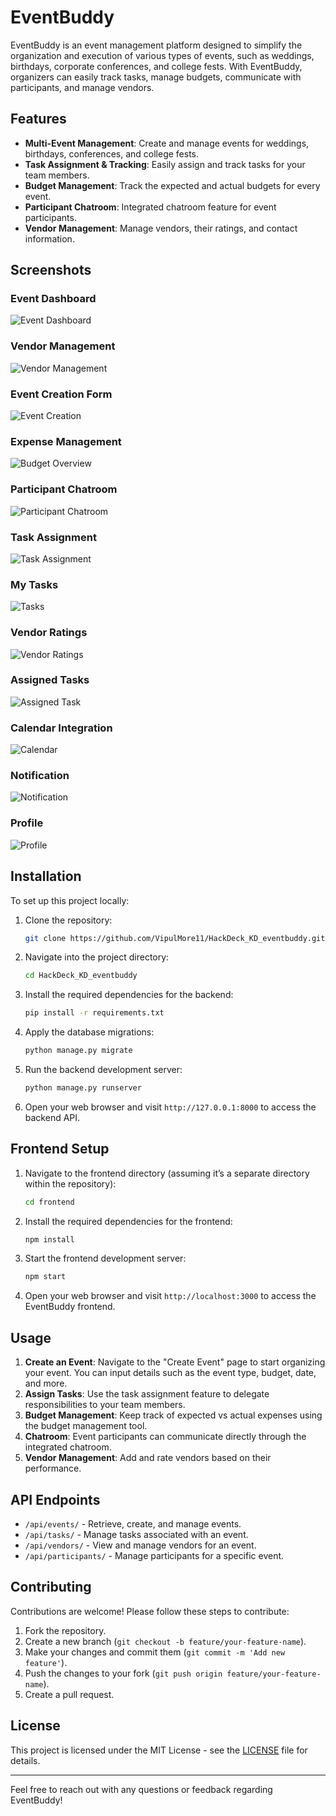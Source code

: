 # EventBuddy

EventBuddy is an event management platform designed to simplify the organization and execution of various types of events, such as weddings, birthdays, corporate conferences, and college fests. With EventBuddy, organizers can easily track tasks, manage budgets, communicate with participants, and manage vendors.

## Features

- **Multi-Event Management**: Create and manage events for weddings, birthdays, conferences, and college fests.
- **Task Assignment & Tracking**: Easily assign and track tasks for your team members.
- **Budget Management**: Track the expected and actual budgets for every event.
- **Participant Chatroom**: Integrated chatroom feature for event participants.
- **Vendor Management**: Manage vendors, their ratings, and contact information.

## Screenshots

### Event Dashboard
![Event Dashboard](https://github.com/VipulMore11/HackDeck_KD_eventbuddy/blob/main/Images/WhatsApp%20Image%202024-09-28%20at%202.13.59%20PM.jpeg)

### Vendor Management
![Vendor Management](https://github.com/VipulMore11/HackDeck_KD_eventbuddy/blob/main/Images/WhatsApp%20Image%202024-09-28%20at%202.35.37%20PM.jpeg)

### Event Creation Form
![Event Creation](https://github.com/VipulMore11/HackDeck_KD_eventbuddy/blob/main/Images/WhatsApp%20Image%202024-09-28%20at%202.41.10%20PM.jpeg)

### Expense Management
![Budget Overview](https://github.com/VipulMore11/HackDeck_KD_eventbuddy/blob/main/Images/WhatsApp%20Image%202024-09-28%20at%202.38.07%20PM.jpeg)

### Participant Chatroom
![Participant Chatroom](https://github.com/VipulMore11/HackDeck_KD_eventbuddy/blob/main/Images/WhatsApp%20Image%202024-09-28%20at%202.26.31%20PM.jpeg)

### Task Assignment
![Task Assignment](https://github.com/VipulMore11/HackDeck_KD_eventbuddy/blob/main/Images/WhatsApp%20Image%202024-09-28%20at%202.13.59%20PM.jpeg)

### My Tasks
![Tasks](https://github.com/VipulMore11/HackDeck_KD_eventbuddy/blob/main/Images/WhatsApp%20Image%202024-09-28%20at%202.34.55%20PM.jpeg)

### Vendor Ratings
![Vendor Ratings](https://github.com/VipulMore11/HackDeck_KD_eventbuddy/blob/main/Images/WhatsApp%20Image%202024-09-28%20at%202.19.30%20PM.jpeg)

### Assigned Tasks
![Assigned Task](https://github.com/VipulMore11/HackDeck_KD_eventbuddy/blob/main/Images/WhatsApp%20Image%202024-09-28%20at%202.19.12%20PM.jpeg)

### Calendar Integration
![Calendar](https://github.com/VipulMore11/HackDeck_KD_eventbuddy/blob/main/Images/WhatsApp%20Image%202024-09-28%20at%202.23.20%20PM.jpeg)

### Notification
![Notification](https://github.com/VipulMore11/HackDeck_KD_eventbuddy/blob/main/Images/WhatsApp%20Image%202024-09-28%20at%202.33.57%20PM.jpeg)

### Profile
![Profile](https://github.com/VipulMore11/HackDeck_KD_eventbuddy/blob/main/Images/WhatsApp%20Image%202024-09-28%20at%202.54.00%20PM.jpeg)

## Installation

To set up this project locally:

1. Clone the repository:
   ```bash
   git clone https://github.com/VipulMore11/HackDeck_KD_eventbuddy.git
   ```

2. Navigate into the project directory:
   ```bash
   cd HackDeck_KD_eventbuddy
   ```

3. Install the required dependencies for the backend:
   ```bash
   pip install -r requirements.txt
   ```

4. Apply the database migrations:
   ```bash
   python manage.py migrate
   ```

5. Run the backend development server:
   ```bash
   python manage.py runserver
   ```

6. Open your web browser and visit `http://127.0.0.1:8000` to access the backend API.

## Frontend Setup

1. Navigate to the frontend directory (assuming it’s a separate directory within the repository):
   ```bash
   cd frontend
   ```

2. Install the required dependencies for the frontend:
   ```bash
   npm install
   ```

3. Start the frontend development server:
   ```bash
   npm start
   ```

4. Open your web browser and visit `http://localhost:3000` to access the EventBuddy frontend.

## Usage

1. **Create an Event**: Navigate to the "Create Event" page to start organizing your event. You can input details such as the event type, budget, date, and more.
2. **Assign Tasks**: Use the task assignment feature to delegate responsibilities to your team members.
3. **Budget Management**: Keep track of expected vs actual expenses using the budget management tool.
4. **Chatroom**: Event participants can communicate directly through the integrated chatroom.
5. **Vendor Management**: Add and rate vendors based on their performance.

## API Endpoints

- `/api/events/` - Retrieve, create, and manage events.
- `/api/tasks/` - Manage tasks associated with an event.
- `/api/vendors/` - View and manage vendors for an event.
- `/api/participants/` - Manage participants for a specific event.

## Contributing

Contributions are welcome! Please follow these steps to contribute:

1. Fork the repository.
2. Create a new branch (`git checkout -b feature/your-feature-name`).
3. Make your changes and commit them (`git commit -m 'Add new feature'`).
4. Push the changes to your fork (`git push origin feature/your-feature-name`).
5. Create a pull request.

## License

This project is licensed under the MIT License - see the [LICENSE](https://github.com/VipulMore11/HackDeck_KD_eventbuddy/blob/main/LICENSE) file for details.

---

Feel free to reach out with any questions or feedback regarding EventBuddy!
